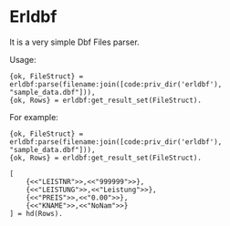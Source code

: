 Erldbf
========

It is a very simple Dbf Files parser.

Usage:

``` 
{ok, FileStruct} = erldbf:parse(filename:join([code:priv_dir('erldbf'), "sample_data.dbf"])),
{ok, Rows} = erldbf:get_result_set(FileStruct).
```
For example:

```
{ok, FileStruct} = erldbf:parse(filename:join([code:priv_dir('erldbf'), "sample_data.dbf"])),
{ok, Rows} = erldbf:get_result_set(FileStruct).

[   
    {<<"LEISTNR">>,<<"999999">>},
    {<<"LEISTUNG">>,<<"Leistung">>},
    {<<"PREIS">>,<<"0.00">>},
    {<<"KNAME">>,<<"NoNam">>}
] = hd(Rows).

```
